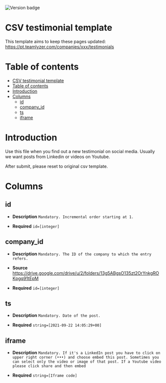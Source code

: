 ![Version badge](https://img.shields.io/badge/Version-1.0.0-blue.svg?maxAge=2592000)

**CSV testimonial template**
=======================

This template aims to keep these pages updated: 
https://pt.teamlyzer.com/companies/xxx/testimonials

Table of contents
=================

  * [CSV testimonial template](#csv-testimonial-template)
  * [Table of contents](#table-of-contents)
  * [Introduction](#introduction)
  * [Columns](#columns)
    * [id](#id)
    * [company_id](#company_id)
    * [ts](#ts)
    * [iframe](#iframe)
    
**Introduction**
================

Use this file when you find out a new testimonial on social media. Usually we want posts from Linkedin or videos on Youtube.

After submit, please reset to original csv template.

**Columns**
===========

id
--

* **Description** 
`Mandatory. Incremental order starting at 1.`

* **Required** 
`id=[integer]`

company_id 
----------

* **Description** 
`Mandatory. The ID of the company to which the entry refers.` 

* **Source** 
https://drive.google.com/drive/u/2/folders/13g5ABgsO135zt2OrYnkgROKpgq91tEpM

* **Required** 
`id=[integer]`

ts
--

* **Description** 
`Mandatory. Date of the post.`

* **Required** 
`string=[2021-09-22 14:05:29+00]`

iframe
------

* **Description** 
`Mandatory. If it's a LinkedIn post you have to click on upper right corner (•••) and choose embed this post. Sometimes you can select only the video or image of that post. If a Youtube video please click share and then embed`

* **Required** 
`string=[Iframe code]`
